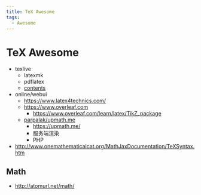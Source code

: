```yaml
---
title: TeX Awesome
tags:
  - Awesome
---
```


# TeX Awesome

- texlive
  - latexmk
  - pdflatex
  - [contents](https://pkgs.alpinelinux.org/contents?repo=community&arch=x86_64&branch=edge&name=texlive)
- online/webui
  - https://www.latex4technics.com/
  - https://www.overleaf.com
    - https://www.overleaf.com/learn/latex/TikZ_package
  - [parpalak/upmath.me](https://github.com/parpalak/upmath.me)
    - https://upmath.me/
    - 服务端渲染
    - PHP
- http://www.onemathematicalcat.org/MathJaxDocumentation/TeXSyntax.htm

## Math

- http://atomurl.net/math/
